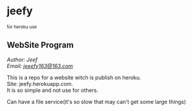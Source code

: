 # jeefy
<small>for heroku use</small>

## WebSite Program
*Author: Jeef*  
*Email: jeeefy163@163.com*

This is a repo for a website witch is publish on heroku.  
Site: jeefy.herokuapp.com.  
It is so simple and not use for others.  

Can have a file service(it's so slow that may can't get some large things)
